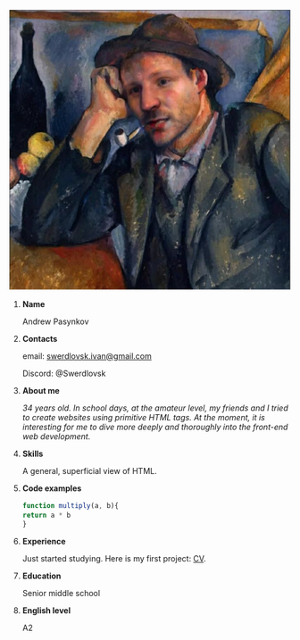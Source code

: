 ![avatar](img/avatar.jpg "It's me")
1. **Name**
  
     Andrew Pasynkov

2. **Contacts**

     email: [swerdlovsk.ivan@gmail.com](mailto:swerdlovsk.ivan@gmail.com)
     
     Discord: @Swerdlovsk

3. **About me**
  
     *34 years old. In school days, at the amateur level, my friends and I tried to create websites using primitive HTML tags. At the moment, it is interesting for me to dive more deeply and thoroughly into the front-end web development.*

4. **Skills**

     A general, superficial view of HTML.

5. **Code examples**

    ```javascript
    function multiply(a, b){
    return a * b
    }
    ```
6. **Experience**

     Just started studying. Here is my first project: [CV](https://swerdlovsk.github.io/rsschool-cv/cv "My CV").

7. **Education**

     Senior middle school

8. **English level**

     A2